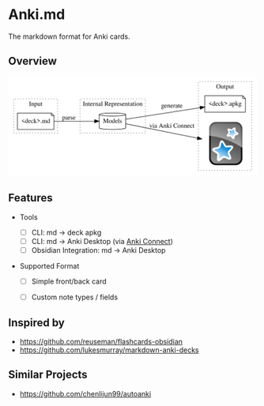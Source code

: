 # Anki.md

The markdown format for Anki cards.

## Overview

![Overview Forward](docs/overview.png)

## Features

- Tools

  - [ ] CLI: md -> deck apkg
  - [ ] CLI: md -> Anki Desktop (via [Anki Connect](https://ankiweb.net/shared/info/2055492159))
  - [ ] Obsidian Integration: md -> Anki Desktop

- Supported Format
  - [ ] Simple front/back card
  - [ ] Custom note types / fields


## Inspired by

- https://github.com/reuseman/flashcards-obsidian
- https://github.com/lukesmurray/markdown-anki-decks

## Similar Projects

- https://github.com/chenlijun99/autoanki
